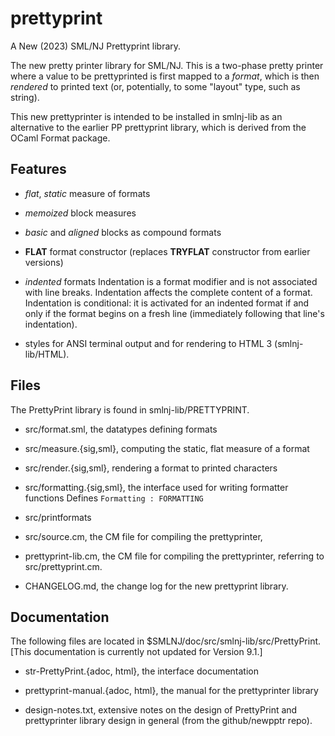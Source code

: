# prettyprint
A New (2023) SML/NJ Prettyprint library.

The new pretty printer library for SML/NJ. This is a two-phase pretty printer
where a value to be prettyprinted is first mapped to a _format_, which is then
_rendered_ to printed text (or, potentially, to some "layout" type, such as string).

This new prettyprinter is intended to be installed in smlnj-lib as an
alternative to the earlier PP prettyprint library, which is derived
from the OCaml Format package.

## Features

- _flat_, _static_ measure of formats

- _memoized_ block measures

- _basic_ and _aligned_ blocks as compound formats

- **FLAT** format constructor (replaces **TRYFLAT** constructor from earlier versions)

- _indented_ formats
  Indentation is a format modifier and is not associated with line breaks.
  Indentation affects the complete content of a format.
  Indentation is conditional: it is activated for an indented format if and only if the
  format begins on a fresh line (immediately following that line's indentation).

- styles for ANSI terminal output and for rendering to HTML 3 (smlnj-lib/HTML).

## Files

The PrettyPrint library is found in smlnj-lib/PRETTYPRINT.

- src/format.sml, the datatypes defining formats

- src/measure.{sig,sml}, computing the static, flat measure of a format

- src/render.{sig,sml}, rendering a format to printed characters

- src/formatting.{sig,sml}, the interface used for writing formatter functions
    Defines `Formatting : FORMATTING`

- src/printformats

- src/source.cm, the CM file for compiling the prettyprinter,

- prettyprint-lib.cm, the CM file for compiling the prettyprinter,
  referring to src/prettyprint.cm.

- CHANGELOG.md, the change log for the new prettyprint library.

## Documentation

The following files are located in $SMLNJ/doc/src/smlnj-lib/src/PrettyPrint.
[This documentation is currently not updated for Version 9.1.]

- str-PrettyPrint.{adoc, html}, the interface documentation

- prettyprint-manual.{adoc, html}, the manual for the prettyprinter library

- design-notes.txt, extensive notes on the design of PrettyPrint and
  prettyprinter library design in general (from the github/newpptr repo).

